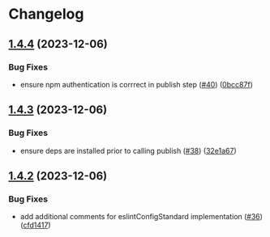 # Changelog

## [1.4.4](https://github.com/devtemplates/eslint-preset-typescript/compare/v1.4.3...v1.4.4) (2023-12-06)


### Bug Fixes

* ensure npm authentication is corrrect in publish step ([#40](https://github.com/devtemplates/eslint-preset-typescript/issues/40)) ([0bcc87f](https://github.com/devtemplates/eslint-preset-typescript/commit/0bcc87fcb5ca0d2551cca5ff54a53e0e56c6aa2c))

## [1.4.3](https://github.com/devtemplates/eslint-preset-typescript/compare/v1.4.2...v1.4.3) (2023-12-06)


### Bug Fixes

* ensure deps are installed prior to calling publish ([#38](https://github.com/devtemplates/eslint-preset-typescript/issues/38)) ([32e1a67](https://github.com/devtemplates/eslint-preset-typescript/commit/32e1a673a2b51ea6ad65f8b36d2d492bd969399d))

## [1.4.2](https://github.com/devtemplates/eslint-preset-typescript/compare/v1.4.1...v1.4.2) (2023-12-06)


### Bug Fixes

* add additional comments for eslintConfigStandard implementation ([#36](https://github.com/devtemplates/eslint-preset-typescript/issues/36)) ([cfd1417](https://github.com/devtemplates/eslint-preset-typescript/commit/cfd1417d10d387ed22f2ea9c9f6a1123cd8e1c33))
